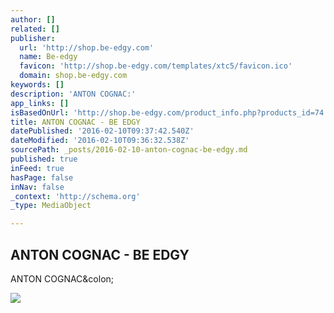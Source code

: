 ```yaml
---
author: []
related: []
publisher:
  url: 'http://shop.be-edgy.com'
  name: Be-edgy
  favicon: 'http://shop.be-edgy.com/templates/xtc5/favicon.ico'
  domain: shop.be-edgy.com
keywords: []
description: 'ANTON COGNAC:'
app_links: []
isBasedOnUrl: 'http://shop.be-edgy.com/product_info.php?products_id=74'
title: ANTON COGNAC - BE EDGY
datePublished: '2016-02-10T09:37:42.540Z'
dateModified: '2016-02-10T09:36:32.538Z'
sourcePath: _posts/2016-02-10-anton-cognac-be-edgy.md
published: true
inFeed: true
hasPage: false
inNav: false
_context: 'http://schema.org'
_type: MediaObject

---
```

<article style=""><h1>ANTON COGNAC - BE EDGY</h1><p>ANTON COGNAC&amp;colon;</p><img src="http://shop.be-edgy.com/images/product_images/info_images/74_0.jpg" /></article>